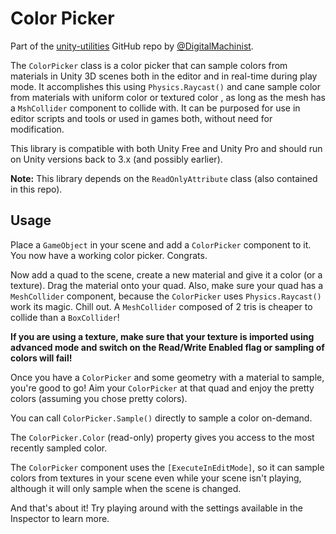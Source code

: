 Color Picker
============

Part of the [unity-utilities](https://github.com/DigitalMachinist/unity-utilities) GitHub repo by [@DigitalMachinist](https://github.com/DigitalMachinist).

The ```ColorPicker``` class is a color picker that can sample colors from materials in Unity 3D scenes both in the editor and in real-time during play mode. It accomplishes this using ```Physics.Raycast()``` and cane sample color from materials with uniform color or textured color , as long as the mesh has a ```MshCollider``` component to collide with. It can be purposed for use in editor scripts and tools or used in games both, without need for modification.

This library is compatible with both Unity Free and Unity Pro and should run on Unity versions back to 3.x (and possibly earlier).

**Note:** This library depends on the ```ReadOnlyAttribute``` class (also contained in this repo).

## Usage

Place a ```GameObject``` in your scene and add a ```ColorPicker``` component to it. You now have a working color picker. Congrats.

Now add a quad to the scene, create a new material and give it a color (or a texture). Drag the material onto your quad. Also, make sure your quad has a ```MeshCollider``` component, because the ```ColorPicker``` uses ```Physics.Raycast()``` work its magic. Chill out. A ```MeshCollider``` composed of 2 tris is cheaper to collide than a ```BoxCollider```!

**If you are using a texture, make sure that your texture is imported using advanced mode and switch on the Read/Write Enabled flag or sampling of colors will fail!**

Once you have a ```ColorPicker``` and some geometry with a material to sample, you're good to go! Aim your ```ColorPicker``` at that quad and enjoy the pretty colors (assuming you chose pretty colors).

You can call ```ColorPicker.Sample()``` directly to sample a color on-demand.

The ```ColorPicker.Color``` (read-only) property gives you access to the most recently sampled color.

The ```ColorPicker``` component uses the ```[ExecuteInEditMode]```, so it can sample colors from textures in your scene even while your scene isn't playing, although it will only sample when the scene is changed.

And that's about it! Try playing around with the settings available in the Inspector to learn more.

